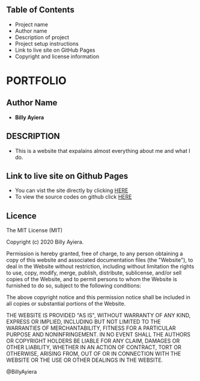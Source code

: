 ## Table of Contents

- Project name
- Author name
- Description of project
- Project setup instructions
- Link to live site on GitHub Pages
- Copyright and license information

# PORTFOLIO

## Author Name

- **Billy Ayiera**

## DESCRIPTION

- This is a website that expalains almost everything about me and what I do.

## Link to live site on Github Pages

- You can vist the site directly by clicking [HERE](https://billyayiera.github.io/Portfolio/)
- To view the source codes on github click [HERE](https://github.com/BillyAyiera/Portfolio)

## Licence

The MIT License (MIT)

Copyright (c) 2020 Billy Ayiera.

Permission is hereby granted, free of charge, to any person obtaining a copy of this website and associated documentation files (the "Website"), to deal in the Website without restriction, including without limitation the rights to use, copy, modify, merge, publish, distribute, sublicense, and/or sell copies of the Website, and to permit persons to whom the Website is furnished to do so, subject to the following conditions:

The above copyright notice and this permission notice shall be included in all copies or substantial portions of the Website.

THE WEBSITE IS PROVIDED "AS IS", WITHOUT WARRANTY OF ANY KIND, EXPRESS OR IMPLIED, INCLUDING BUT NOT LIMITED TO THE WARRANTIES OF MERCHANTABILITY, FITNESS FOR A PARTICULAR PURPOSE AND NONINFRINGEMENT. IN NO EVENT SHALL THE AUTHORS OR COPYRIGHT HOLDERS BE LIABLE FOR ANY CLAIM, DAMAGES OR OTHER LIABILITY, WHETHER IN AN ACTION OF CONTRACT, TORT OR OTHERWISE, ARISING FROM, OUT OF OR IN CONNECTION WITH THE WEBSITE OR THE USE OR OTHER DEALINGS IN THE WEBSITE.

@BillyAyiera

